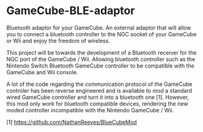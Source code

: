 # GameCube-BLE-adaptor
Bluetooth adaptor for your GameCube. An external adaptor that will allow you to connect a bluetooth controller to the NGC socket of your GameCube or Wii and enjoy the freedom of wireless. 

This project will be towards the development of a Bluetooth receiver for the NGC port of the GameCube / Wii. Allowing bluetooth controller such as the Nintendo Switch Bluetooth GameCube controller to be compatible with the GameCube and Wii console.

A lot of the code regarding the communication protocol of the GameCube controler has been reverse engineered and is available to mod a standard wired GameCube controller and turn it into a bluetooth one [1]. However, this mod only work for bluetooth compatible devices, rendering the new moded controller incompatible with the Nintendo GameCube / Wii.

[1] https://github.com/NathanReeves/BlueCubeMod
